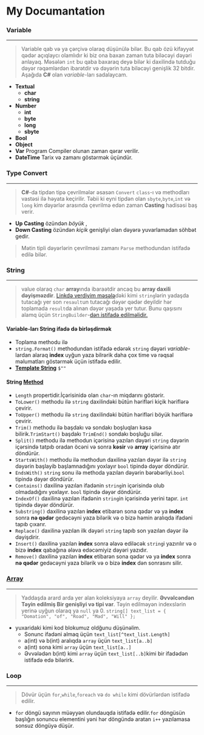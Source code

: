 # My Documantation

### Variable
***
> Variable qab və ya çərçivə olaraq düşünülə bilər. Bu qab özü kifayyət qədər açıqlaycı olamlıdır ki biz ona baxan zaman tuta biləcəyi dəyəri anlayaq. Məsələn `int` bu qaba baxaraq deyə bilər ki daxilində tutduğu dəyər rəqəmlərdən ibarətdir və dəyərin tuta biləcəyi genişlik 32 bitdir. Aşağıda **C#** olan _variable_-ları sadalaycam.
- **Textual**
    - **char**
    - **string**
- **Number**
    - **int**
    - **byte**
    - **long**
    - **sbyte**
- **Bool**
- **Object**
- **Var** Program Compiler olunan zaman qərar verilir.
- **DateTime** Tarix və zamanı göstərmək üçündür.


### Type Convert
***
> **C#**-da tipdən tipə çevrilmələr əsasən `Convert` `class`-ı və methodları vastəsi ilə həyata keçirilir.
> Təbii ki eyni tipdən olan `sbyte`,`byte`,`int` və `long` kim dəyərlər arasında çevrilmə edən zaman **Casting** hadisəsi baş verir.  
- **Up Casting** özündən _böyük_ , 
- **Down Casting** özündən _kiçik_  genişliyi olan dəyərə yuvarlamadan söhbət gedir.
> Mətin tipli dəyərlərin çevrilməsi zamanı  `Parse` methodundan istifadə edilə bilər.

###  String
***
> value olaraq `char` **array**ında ibaraətdir ancaq bu **array daxili dəyişməzdir**. [Linkdə verdiyim məsələ](https://github.com/DrMadWill/PragmatechCsharpProject/blob/main/MyResearch/1_Foundation/1_4_String/1_4_String/Program.cs#L22)dəki kimi `string`lərin yadaşda tutacağı yer son `resault`un tutacağı dəyər qədər deyildir hər toplamada `result`da alınan dəyər yaşada yer tutur. Bunu qaşısını alamq üçün `StringBuilder`-[dən istifadə edilməlidir.](https://github.com/DrMadWill/PragmatechCsharpProject/blob/main/MyResearch/1_Foundation/1_4_String/1_4_String/Program.cs#L29)
#### Variable-ları String ifadə də birləşdirmək
- Toplama methodu ilə  
- `string.Format()` methodundan istifadə edərək `string` dəyəri _variable_-lardan alaraq **index** uyğun yaza bilrərik daha çox time və rəqsal məlumatları göstərmək üçün istifadə edilir.
- [**Template String**](https://github.com/DrMadWill/PragmatechCsharpProject/blob/main/MyResearch/1_Foundation/1_4_String/1_4_String/Program.cs#L16) `$""`
#### String [Method](https://github.com/DrMadWill/PragmatechCsharpProject/blob/main/MyResearch/1_Foundation/1_4_String/1_4_String/Program.cs#L39)
- `Length` propertidir.İçərisinidə olan `char`-ın miqdarını göstərir.
- `ToLower()` methodu ilə `string` daxilindəki bütün hərifləri kiçik həriflərə çevirir.
- `ToUpper()` methodu ilə `string` daxilindəki bütün hərifləri böyük həriflərə çevirir.
- `Trim()` methodu ilə başdakı və sondakı boşluqları kəsə bilirik.`TrimStart()` başdakı `TrimEnd()` sondakı boşluğu silər.
- `Split()` methodu ilə methodun içərisinə yazılan dəyəri `string` dəyərin içərsində tatpıb oradan öcəni və sonra **kəsir** və **array** içərisinə atır döndürür.
- `StartsWith()` methodu ilə methodun daxilinə yazılan dəyər ilə `string` dəyərin başlayib başlamnadığını yoxlayır `bool` tipində dəyər döndürür.
- `EndsWith()` `string` sonu ilə methoda yazılan dəyərin bərəbərliyi.`bool` tipində dəyər döndürür.
- `Contains()` daxilinə yazılan ifadənin `string`in içərisində olub olmadadığını yoxlayır. `bool` tipində dəyər döndürür.
- `IndexOf()` daxilinə yazılan ifadənin `string`in içərisində yerini tapır. `int` tipində dəyər döndürür.
- `Substring()` daxilinə yazılan **index** etibarən sona qədər və ya **index** sonra **nə qədər** gedəcəyni yaza bilərik və o bizə həmin aralıqda ifadəni tapıb çıxarır.
- `Replace()` daxilinə yazılan ilk dəyəri `string` tapıb son yazılan dəyər ilə dəyişdirir.
- `Insert()`  daxilinə yazılan **index** sonra əlavə ediləcək `string`i yazırılır və o bizə **index** qabağına ələva edəcəmiyiz dəyəri yazıdır.
- `Remove()` daxilinə yazılan **index** etibarən sona qədər və ya **index** sonra **nə qədər** gedəcəyni yaza bilərik və o bizə **index** dən sonrasını silir.

### [Array](https://github.com/DrMadWill/PragmatechCsharpProject/blob/main/MyResearch/1_Foundation/1_5_Array/1_5_Array/Program.cs#L11)
***
> Yaddaşda arard arda yer alan koleksiyaya `array` deyilir.
> **Əvvəlcəndən Təyin edilmiş Bir genişliyi və tipi var**.
> Təyin edilməyən indexslərin yerinə uyğun olaraq ya `null` ya 0.
> `string[] text_list = { "Domation", "of", "Road", "Mad", "Will" };`
- yuxaridaki kimi kod blokumuz oldğunu düşünəlim.
    - Sonunc ifadəni almaq üçün `text_list[^text_list.Length]`  
    - a(int) və b(int)  aralıqda `array` üçün `text_list[a..b]`
    - a(int) sona kimi `array` üçün `text_list[a..]`
    - Əvvələdən b(int) kimi `array` üçün `text_list[..b]`kimi bir ifadədən istifadə edə bilərirk. 


### Loop
***
> Dövür üçün `for`,`while`,`foreach` və `do while` kimi dövürlərdən istifadə edilir.
- `for` döngü sayının müəyyən olundauqda istifadə edilir.`for` döngüsün başlığın sonuncu elementini yəni hər döngündə aratan `i++` yazılamasa sonsuz döngüyə düşür.
